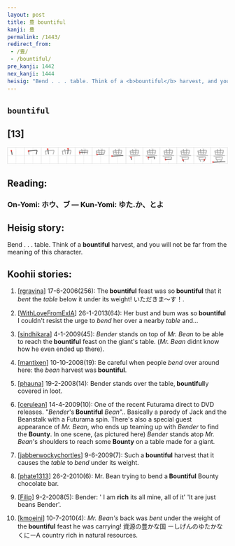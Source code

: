 ```yaml
---
layout: post
title: 豊 bountiful
kanji: 豊
permalink: /1443/
redirect_from:
 - /豊/
 - /bountiful/
pre_kanji: 1442
nex_kanji: 1444
heisig: "Bend . . . table. Think of a <b>bountiful</b> harvest, and you will not be far from the meaning of this character."
---
```


## `bountiful`

## [13]

<div class="stroke"><img src="../images/E8B18A.png" /></div>

## Reading:

### On-Yomi: ホウ、ブ &mdash; Kun-Yomi: ゆた.か、とよ

## Heisig story:

Bend . . . table. Think of a <b>bountiful</b> harvest, and you will not be far from the meaning of this character.

## Koohii stories:

1) [<a href="http://kanji.koohii.com/profile/rgravina">rgravina</a>] 17-6-2006(256): The<strong> bountiful</strong> feast was so<strong> bountiful</strong> that it <em>bent</em> the <em>table</em> below it under its weight! いただきま〜す！.

2) [<a href="http://kanji.koohii.com/profile/WithLoveFromExIA">WithLoveFromExIA</a>] 26-1-2013(64): Her bust and bum was so<strong> bountiful</strong> I couldn&#039;t resist the urge to <em>bend</em> her over a nearby <em>table</em> and...

3) [<a href="http://kanji.koohii.com/profile/sindhikara">sindhikara</a>] 4-1-2009(45): <em>Bender</em> stands on top of <em>Mr. Bean</em> to be able to reach the<strong> bountiful</strong> feast on the giant&#039;s table. (<em>Mr. Bean</em> didnt know how he even ended up there).

4) [<a href="http://kanji.koohii.com/profile/mantixen">mantixen</a>] 10-10-2008(19): Be careful when people <em>bend</em> over around here: the <em>bean</em> harvest was<strong> bountiful</strong>.

5) [<a href="http://kanji.koohii.com/profile/phauna">phauna</a>] 19-2-2008(14): Bender stands over the table,<strong> bountiful</strong>ly covered in loot.

6) [<a href="http://kanji.koohii.com/profile/cerulean">cerulean</a>] 14-4-2009(10): One of the recent Futurama direct to DVD releases. &quot;<em>Bender</em>&#039;s<strong> Bountiful</strong> <em>Bean</em>&quot;.. Basically a parody of Jack and the Beanstalk with a Futurama spin. There&#039;s also a special guest appearance of <em>Mr. Bean</em>, who ends up teaming up with <em>Bender</em> to find the <strong>Bounty</strong>. In one scene, (as pictured here) <em>Bender</em> stands atop <em>Mr. Bean</em>&#039;s shoulders to reach some <strong>Bounty</strong> on a table made for a giant.

7) [<a href="http://kanji.koohii.com/profile/jabberwockychortles">jabberwockychortles</a>] 9-6-2009(7): Such a<strong> bountiful</strong> harvest that it causes the <em>table</em> to <em> bend</em> under its weight.

8) [<a href="http://kanji.koohii.com/profile/phate1313">phate1313</a>] 26-2-2010(6): Mr. Bean trying to bend a<strong> Bountiful</strong> Bounty chocolate bar.

9) [<a href="http://kanji.koohii.com/profile/Filip">Filip</a>] 9-2-2008(5): Bender: &#039; I am <strong>rich</strong> its all mine, all of it&#039; &#039;It are just beans Bender&#039;.

10) [<a href="http://kanji.koohii.com/profile/kmoeini">kmoeini</a>] 10-7-2010(4): <em>Mr. Bean&#039;s</em> back was <em>bent</em> under the weight of the<strong> bountiful</strong> feast he was carrying! 資源の豊かな国 ーしげんのゆたかなくにーA country rich in natural resources.
